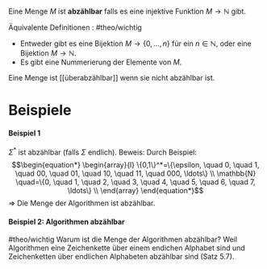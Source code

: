 Eine Menge $M$ ist **abzählbar** falls es eine injektive Funktion $M \rightarrow \mathbb{N}$ gibt.

Äquivalente Definitionen : #theo/wichtig 
- Entweder gibt es eine Bijektion $M \rightarrow\{0, \ldots, n\}$ für ein $n \in \mathbb{N}$, oder eine Bijektion $M \rightarrow \mathbb{N}$.
- Es gibt eine Nummerierung der Elemente von $M$.

Eine Menge ist [[überabzählbar]] wenn sie nicht abzählbar ist.


# Beispiele
#### Beispiel 1
$\Sigma^*$ ist abzählbar (falls $\Sigma$ endlich).
	Beweis:
	Durch Beispiel:
	$$\begin{equation*}
	\begin{array}{l}
	\{0,1\}^*=\{\epsilon, \quad 0, \quad 1, \quad 00, \quad 01, \quad 10, \quad 11, \quad 000, \ldots\} \\
	\mathbb{N} \quad=\{0, \quad 1, \quad 2, \quad 3, \quad 4, \quad 5, \quad 6, \quad 7, \ldots\} \\
	\end{array}
	\end{equation*}$$
	$\Longrightarrow$ Die Menge der Algorithmen ist abzählbar.

#### Beispiel 2: Algorithmen abzählbar
#theo/wichtig 
Warum ist die Menge der Algorithmen abzählbar?
	Weil Algorithmen eine Zeichenkette über einem endichen Alphabet sind und Zeichenketten über endlichen Alphabeten abzählbar sind (Satz 5.7).

